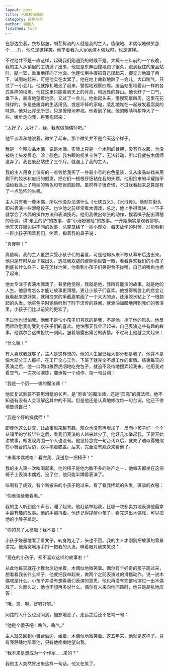 ```yaml
---
layout: post
title: 木偶和操偶师
category: 骑鹿杂言
author: 骑鹿人
finished: ture
---
```



在那边坐着，衣衫褶皱，胡茬稀疏的人就是我的主人。傻傻地、木偶似地微笑那个……对，他总是这样笑。他举着我为大家表演木偶戏时，也是这样。

不过他并不是一直这样，起码我们刚遇到的时候不是。大概十三年前的一个夜晚，我的主人从镇里的工坊逃了出来，他应是东奔西撞地跑了很久，跑到我住的废品站时，腿一软，重重地摔向了地面。他连忙用手撑把自己撑起来，脚无力地蹬了两下，试图站起来，可是他实在太累了。他在地上瘫软地趴了一会儿，大口喘气。只过了一小会儿，他就挣扎地坐了起来，警惕地观察四周。废品站里堆着山一样的各式各样的垃圾，他在这里只能看到天上的月亮，和远处的群山。他长舒了一口气，垂下头，直直地望着地面。又过了一会儿，他抬起头来，慢慢观察四周。这里花花绿绿的，多是些废弃的生活用品，或是坏掉的家电，凌乱地堆在一起散发着腐臭的味道。他对此浑无所觉，只是慢慢地审视。他看到了我。他的眼睛稍稍睁大了一些，缓步走向我，将我抱起来：

“太好了，太好了，我、我就做操偶师吧。”

他平淡温和地说着，微笑了起来。那个微笑并不是今天这个样子。

我是一个残次品木偶，说是木偶，实际上只是一个木制的骨架，没有穿衣服，也没被粘上头发眉毛、涂上颜色。我右眼的机关卡住了，无法转动，所以我就被木偶师遗弃了。我在废品站住了三个月，就遇上了我的主人。

我的主人用身上仅有的一点钱给我买了一件最小号的白色童装，又从废品站找来用剩下的胶水和废旧的假发，把它们一根根仔细粘在我的头顶。他用捡来的半罐指甲油给我涂上了艳丽的唇色和夸张的脸颊。虽然样子很奇怪，不过我看起来总算是有了一点恐怖的生机。

主人只有我一尊木偶，所以他没办法演什么《七侠五义》、《水浒传》。他就在街头即兴表演一些滑稽段子。也许他之前经常看木偶戏，总之，他上手得很快，一下子就学会了木偶的操作方法和表演技巧。他用我做出夸张的动作，捏着嗓子配出滑稽的音调，讲“走丢的驴”的故事，讲“小汤姆冒险”的故事。一开始确实是观者寥寥。他天天在街边讲不同的故事，总算笼络了一些小观众。每天放学的时候，准能看到一群小孩子围着我们，笑着，指着我的鼻子说：

“真傻啊！”

真傻啊。我的主人虽然深受小孩子们的喜爱，可是他却从来不敢从幕布后边出来。他只是有时从台下探出头，透过我双腿的缝隙偷偷瞥一眼，看看喜欢我们的小孩子到底长什么样子，是在怎样地笑。他看到小孩子们笑得合不拢嘴，自己的嘴角也扬了起来。

他太专注于表演木偶戏了。甚至他觉得，我就是他，我所有能演的故事，就是他的人生。他思考怎么才能让故事更滑稽，更让小孩子们喜欢。他觉得嘴唇上的痣会让我看起来更好笑，就用捡来的半截眉笔画了一个大大的点，还用胶水粘上了一根翘起的头发。他买包子时偷偷听到了时下流传的轶闻，就添油加醋地用到我们的表演里。小孩子们比以前笑的更欢了。

不过他也很怕我。他倒不是怕小孩子们喜欢的是我，不是他，抢了他的风头。他反而很欣慰我能受到小孩子们的喜欢。他怕哪天我会活起来，自己表演这些有趣的故事。他偶尔会这样担忧一刻间，皱着眉露出痛苦的表情。不过马上他就会笑起来：

“什么嘛！”

有人喜欢我就够了，主人是这样想的。他的人生里已经大部分都是我了。他并不是像大部分工人那样，在工厂全心工作，下班了就完全不想工作的事情。结束每天的表演之后，他一口两口狼吞虎咽地吃完包子，就迫不及待地摆弄起我来。他用我对着空气，一次次地演练，雕琢每一个动作、每一句台词：

“我是一个厉——害的魔法师！”

他反复试验要不要用滑稽的长声，是“厉害”的魔法师，还是“孤高”的魔法师。他不知道有没有人会理解这其中的不同。但是他还是认真地修改每一句台词。他还不停地告诫自己：

“我是个好的操偶师！”

即使他这么认真，让故事越来越有趣，观众也没有再增加了。反而小孩子们一个个从镇里的学校毕业之后，看我们表演的人越来越少了。他好几次举起我，正要开始讲故事，却发现周围一个人也没有。他坚持念完一句台词以后，就失了魂似得蜷缩在小舞台的后边，双手抱着膝盖。后来，完全没有观众来看他了。

“来看木偶戏咯！看完我、我送您一把椅子！”

我的主人第一次吆喝起来。他的椅子是他为数不多的财产之一，他每天都坐在这把椅子上表演木偶戏。没了它，他只能半蹲着表演了。

吆喝有了成效。有个新搬来的小孩子跑过来，看了看我稀疏的头发，斑驳的衣服：

“你表演给我看看。”

我的主人听到这个声音，蹦了起来。他赶紧举起我，比哪一次都卖力地表演他最拿手最有趣的故事。他的手颤抖着。他还记得提醒小孩子，看完这出木偶戏，可以把他的小凳子拿走。

“你的凳子太破啦！我不要！”

小孩子嫌恶地看了看凳子，转身跑走了，头也不回。我的主人才刚刚把故事的背景讲完。他落寞地用手捋一把我的头发，眯着眼对我笑笑说：

“现在的小孩子，都不喜欢这样的故事啦！”

从此他每天就在小舞台后边坐着，木偶似地微笑着。偶尔有个好奇的孩子跑过来，想看看我长什么样子，他就把我举起来，做两个之前表演过的滑稽动作，说一说木偶戏是什么。小孩子并没有想看我们表演的意思，他也再没有完整地演过一出木偶戏了。久而久之，他也不想再多说什么。偶尔有人来向他问路时，他只是胡乱地应答：

“哦。恩。啊。好呀好呀。”

问路的人什么也没问到，恼怒地走了。走远之后还不忘骂一句：

“他是个傻子吧！晦气、晦气。”

主人就又回到小舞台后边，坐着，木偶似地微笑着。这五年来，他就是这样了。只有我静静地陪着他，只有他痴痴地望向我。

“我本来是想成为一个作家……来的？”

我的主人突然冒出来这样一句话。他又在笑了。


